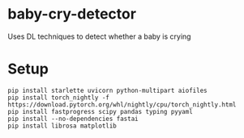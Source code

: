 # baby-cry-detector
Uses DL techniques to detect whether a baby is crying

# Setup
```
pip install starlette uvicorn python-multipart aiofiles
pip install torch_nightly -f https://download.pytorch.org/whl/nightly/cpu/torch_nightly.html
pip install fastprogress scipy pandas typing pyyaml
pip install --no-dependencies fastai
pip install librosa matplotlib
```